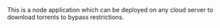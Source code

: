This is a node application which can be deployed on any cloud server to download torrents to bypass restrictions.
